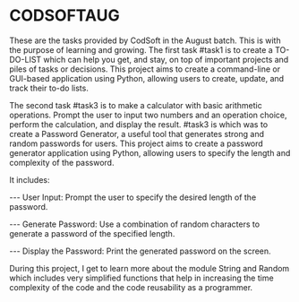 # CODSOFTAUG
These are the tasks provided by CodSoft in the August batch. This is with the purpose of learning and growing. 
The first task #task1 is to create a TO-DO-LIST which can help you get, and stay, on top of important projects and piles of tasks or decisions.
This project aims to create a command-line or GUI-based application using Python, allowing users to create, update, and track their to-do lists.

The second task #task3 is to make a calculator with basic arithmetic operations. Prompt the user to input two numbers and an operation choice, perform the calculation, and display the result.
#task3 is which was to create a Password Generator, a useful tool that generates strong and random passwords for users. This project aims to create a password generator application using Python, allowing users to specify the length and complexity of the password.

It includes:

--- User Input: Prompt the user to specify the desired length of the password.

--- Generate Password: Use a combination of random characters to generate a password of the specified length.

--- Display the Password: Print the generated password on the screen.



During this project, I get to learn more about the module String and Random which includes very simplified functions that help in increasing the time complexity of the code and the code reusability as a programmer.
